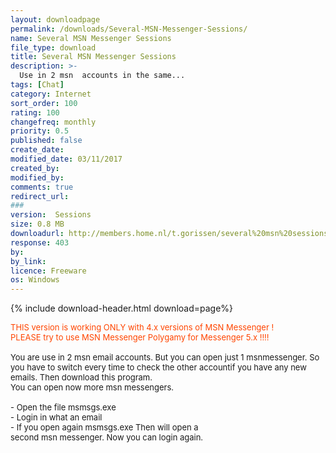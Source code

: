 ```yaml
---
layout: downloadpage
permalink: /downloads/Several-MSN-Messenger-Sessions/
name: Several MSN Messenger Sessions
file_type: download
title: Several MSN Messenger Sessions
description: >-
  Use in 2 msn  accounts in the same...
tags: [Chat]
category: Internet
sort_order: 100
rating: 100
changefreq: monthly
priority: 0.5
published: false
create_date: 
modified_date: 03/11/2017
created_by: 
modified_by: 
comments: true
redirect_url: 
### 
version:  Sessions
size: 0.8 MB
downloadurl: http://members.home.nl/t.gorissen/several%20msn%20sessions.exe
response: 403
by: 
by_link: 
licence: Freeware
os: Windows
---
```


{% include download-header.html download=page%}

<p style="fix-download-text !important">
<p><font size="2"><p><font color="#ff4500">THIS version is working ONLY with 4.x versions of MSN Messenger !<br />
PLEASE try to use MSN Messenger Polygamy </font><font color="#ff4500">for Messenger 5.x !!!!</font><br />
<br />
You are use in 2 msn email accounts. But you can open just 1 msnmessenger. So you have to switch every time to check the other accountif you have any new emails. Then download this program.<br />
You can open now more msn messengers.<br />
<br />
- Open the file msmsgs.exe<br />
- Login in what an email<br />
- If you open again msmsgs.exe Then will open a<br />
second msn messenger. Now you can login again.</p></p></p>
